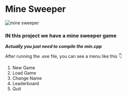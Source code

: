 # Mine Sweeper
![mine sweeper](https://encrypted-tbn0.gstatic.com/images?q=tbn:ANd9GcTBvCJuP_NE0VVIE9JcCqkHmWgujXSkTS18mg&usqp=CAU)
### IN this project we have a mine sweeper game 
***Actually you just need to compile the min.cpp***

After running the .exe file, you can see a menu like this :point_down:
1. New Game
2. Load Game
3. Change Name
4. Leaderboard
5. Quit
